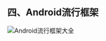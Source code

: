 ## 四、Android流行框架

![Android流行框架大全](https://github.com/jeterlee/android-dev-note/raw/master/images/Android%E6%B5%81%E8%A1%8C%E6%A1%86%E6%9E%B6%E5%A4%A7%E5%85%A8.jpg)

